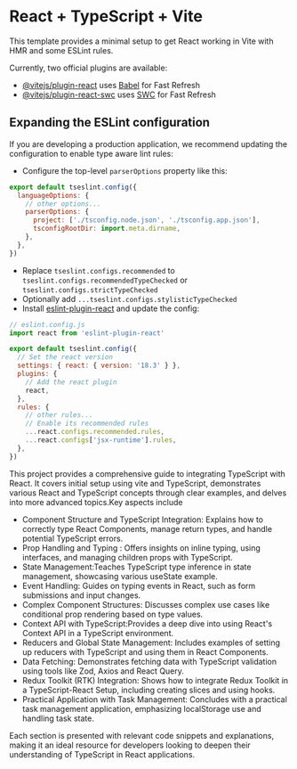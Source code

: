 # React + TypeScript + Vite

This template provides a minimal setup to get React working in Vite with HMR and some ESLint rules.

Currently, two official plugins are available:

- [@vitejs/plugin-react](https://github.com/vitejs/vite-plugin-react/blob/main/packages/plugin-react/README.md) uses [Babel](https://babeljs.io/) for Fast Refresh
- [@vitejs/plugin-react-swc](https://github.com/vitejs/vite-plugin-react-swc) uses [SWC](https://swc.rs/) for Fast Refresh

## Expanding the ESLint configuration

If you are developing a production application, we recommend updating the configuration to enable type aware lint rules:

- Configure the top-level `parserOptions` property like this:

```js
export default tseslint.config({
  languageOptions: {
    // other options...
    parserOptions: {
      project: ['./tsconfig.node.json', './tsconfig.app.json'],
      tsconfigRootDir: import.meta.dirname,
    },
  },
})
```

- Replace `tseslint.configs.recommended` to `tseslint.configs.recommendedTypeChecked` or `tseslint.configs.strictTypeChecked`
- Optionally add `...tseslint.configs.stylisticTypeChecked`
- Install [eslint-plugin-react](https://github.com/jsx-eslint/eslint-plugin-react) and update the config:

```js
// eslint.config.js
import react from 'eslint-plugin-react'

export default tseslint.config({
  // Set the react version
  settings: { react: { version: '18.3' } },
  plugins: {
    // Add the react plugin
    react,
  },
  rules: {
    // other rules...
    // Enable its recommended rules
    ...react.configs.recommended.rules,
    ...react.configs['jsx-runtime'].rules,
  },
})
```


This project provides a comprehensive guide to integrating TypeScript with React. It covers initial setup using vite and TypeScript, demonstrates various React and TypeScript concepts through clear examples, and delves into more advanced topics.Key aspects include

- Component Structure and TypeScript Integration: Explains how to correctly type React Components, manage return types, and handle potential TypeScript errors.
- Prop Handling and Typing : Offers insights on inline typing, using interfaces, and managing children props with TypeScript.
- State Management:Teaches TypeScript type inference in state management, showcasing various useState example.
- Event Handling: Guides on typing events in React, such as form submissions and input changes.
- Complex Component Structures: Discusses complex use cases like conditional prop rendering based on type values.
- Context API with TypeScript:Provides a deep dive into using React's Context API in a TypeScript environment.
- Reducers and Global State Management: Includes examples of setting up reducers with TypeScript and using them in React Components. 
- Data Fetching: Demonstrates fetching data with TypeScript validation using tools like Zod, Axios and React Query.
- Redux Toolkit (RTK) Integration: Shows how to integrate Redux Toolkit in a TypeScript-React Setup, including creating slices and using hooks.
- Practical Application with Task Management: Concludes with a practical task management application, emphasizing localStorage use and handling task state.

Each section is presented with relevant code snippets and explanations, making it an ideal resource for developers looking to deepen their understanding of TypeScript in React applications.


